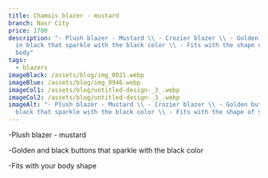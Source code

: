 ```yaml
---
title: Chamois blazer - mustard
branch: Nasr City
price: 1700
description: "- Plush blazer - Mustard \\ - Crozier blazer \\ - Golden buttons
  in black that sparkle with the black color \\ - Fits with the shape of your
  body"
tags:
  - blazers
imageBlack: /assets/blog/img_0021.webp
imageBlue: /assets/blog/img_0946.webp
imageCol1: /assets/blog/untitled-design-_3_.webp
imageCol2: /assets/blog/untitled-design-_3_.webp
imageAlt: "- Plush blazer - Mustard \\ - Crozier blazer \\ - Golden buttons in
  black that sparkle with the black color \\ - Fits with the shape of your body"
---
```

\-Plush blazer - mustard

\-Golden and black buttons that sparkle with the black color

\-Fits with your body shape